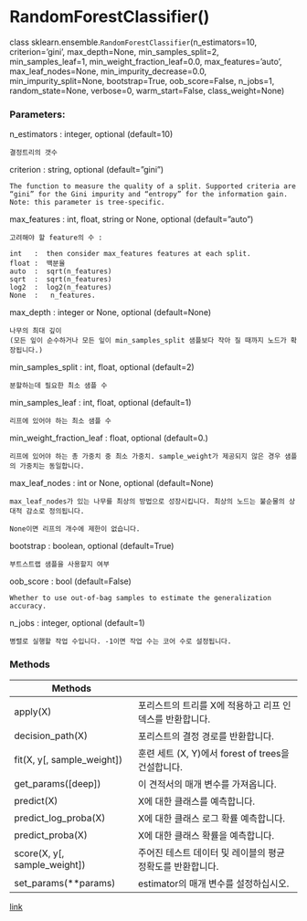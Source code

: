 

# RandomForestClassifier()

class sklearn.ensemble.`RandomForestClassifier`(n_estimators=10, criterion=’gini’, max_depth=None, min_samples_split=2, min_samples_leaf=1, min_weight_fraction_leaf=0.0, max_features=’auto’, max_leaf_nodes=None, min_impurity_decrease=0.0, min_impurity_split=None, bootstrap=True, oob_score=False, n_jobs=1, random_state=None, verbose=0, warm_start=False, class_weight=None)



### Parameters:	

n_estimators : integer, optional (default=10)

    결정트리의 갯수


criterion : string, optional (default=”gini”)

    The function to measure the quality of a split. Supported criteria are “gini” for the Gini impurity and “entropy” for the information gain. Note: this parameter is tree-specific.
    

max_features : int, float, string or None, optional (default=”auto”)

    고려해야 할 feature의 수 :
    
    int   :  then consider max_features features at each split.
    float :  백분율
    auto  :  sqrt(n_features)
    sqrt  :  sqrt(n_features) 
    log2  :  log2(n_features)
    None  :   n_features.
    

max_depth : integer or None, optional (default=None)

    나무의 최대 깊이
    (모든 잎이 순수하거나 모든 잎이 min_samples_split 샘플보다 작아 질 때까지 노드가 확장됩니다.)
    

min_samples_split : int, float, optional (default=2)

    분할하는데 필요한 최소 샘플 수
    

min_samples_leaf : int, float, optional (default=1)

    리프에 있어야 하는 최소 샘플 수


min_weight_fraction_leaf : float, optional (default=0.)

    리프에 있어야 하는 총 가중치 중 최소 가중치. sample_weight가 제공되지 않은 경우 샘플의 가중치는 동일합니다.


max_leaf_nodes : int or None, optional (default=None)

    max_leaf_nodes가 있는 나무를 최상의 방법으로 성장시킵니다. 최상의 노드는 불순물의 상대적 감소로 정의됩니다.
    
    None이면 리프의 개수에 제한이 없습니다.


bootstrap : boolean, optional (default=True)

    부트스트랩 샘플을 사용할지 여부
    

oob_score : bool (default=False)

    Whether to use out-of-bag samples to estimate the generalization accuracy.

n_jobs : integer, optional (default=1)

    병렬로 실행할 작업 수입니다. -1이면 작업 수는 코어 수로 설정됩니다.
    

### Methods
| Methods                                       |                                                               |
|-----------------------------------------------|---------------------------------------------------------------|
| apply(X)                                      | 포리스트의 트리를 X에 적용하고 리프 인덱스를 반환합니다.                   |
| decision_path(X)                              | 포리스트의 결정 경로를 반환합니다.                                    |
| fit(X, y[, sample_weight])                    | 훈련 세트 (X, Y)에서 forest of trees을 건설합니다.                |
| get_params([deep])                            | 이 견적서의 매개 변수를 가져옵니다.  |
| predict(X)                                    | X에 대한 클래스를 예측합니다.                |
| predict_log_proba(X)                          | X에 대한 클래스 로그 확률 예측합니다.             |
| predict_proba(X)                              | X에 대한 클래스 확률을 예측합니다.  |
| score(X, y[, sample_weight])                  | 주어진 테스트 데이터 및 레이블의 평균 정확도를 반환합니다.               |
| set_params(**params)                          | estimator의 매개 변수를 설정하십시오.                       |

[link](http://scikit-learn.org/stable/modules/generated/sklearn.ensemble.RandomForestClassifier.html)
